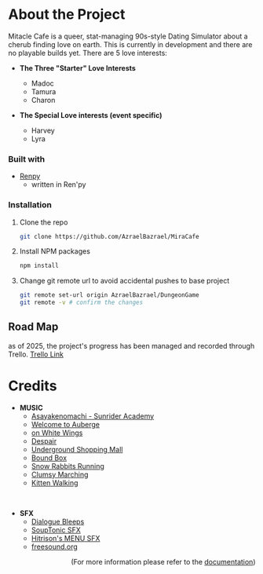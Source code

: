 <!-- READ ME --->
# About the Project
Mitacle Cafe is a queer, stat-managing 90s-style Dating Simulator about a cherub finding love on earth. This is currently in development and there are no playable builds yet.
There are 5 love interests:

- **The Three "Starter" Love Interests**
    - Madoc
    -  Tamura
    - Charon


- **The Special Love interests (event specific)**
    -  Harvey
    - Lyra

<!-- Project information -->
### Built with

- <a href="https://www.renpy.org/">Renpy </a>
    - written in Ren'py

### Installation
1. Clone the repo
   ```sh
   git clone https://github.com/AzraelBazrael/MiraCafe
   ```
2. Install NPM packages
   ```sh
   npm install
3. Change git remote url to avoid accidental pushes to base project
   ```sh
   git remote set-url origin AzraelBazrael/DungeonGame
   git remote -v # confirm the changes
<!-- <p align="right">(<a href="#readme-top">back to top</a>)</p>  -->


## Road Map
as of 2025, the project's progress has been managed and recorded through Trello. 
<a href="https://trello.com/b/3za6AD3a/miracle-cafe"> Trello Link </a>


# Credits
- **MUSIC**
    - <a href="https://soundcloud.com/user-171730910-142490571/asayakenomachi-sunrider"> Asayakenomachi - Sunrider Academy </a> 
    - <a href="https://dova-s.jp/EN/bgm/play21096.html">Welcome to Auberge</a>
    - <a href="https://dova-s.jp/EN/bgm/play21055.html">on White Wings</a> 
    - <a href="https://dova-s.jp/EN/bgm/play21008.html">Despair </a>
    - <a href="https://dova-s.jp/EN/bgm/play21012.html"> Underground Shopping Mall </a> 
    - <a href="https://dova-s.jp/EN/bgm/play1599.html"> Bound Box 
    - <a href="https://amachamusic.chagasi.com/music_yukiusaginokakekko.html">Snow Rabbits Running</a>
    - <a href= "https://amachamusic.chagasi.com/music_dozikkomarch.html"> Clumsy Marching</a>
    - <a href="https://amachamusic.chagasi.com/music_konekonoosanpo.html"> Kitten Walking</a>

<br>

- **SFX**
    - <a href="https://dmochas-assets.itch.io/dmochas-bleeps-pack"> Dialogue Bleeps</a>
    - <a href="https://souptonic.itch.io/souptonic-sfx-pack-1-ui-sounds"> SoupTonic SFX</a>
    - <a href="https://hitrison.itch.io/menu-sfx-pack"> Hitrison's MENU SFX </a>
    - <a href="https://freesound.org/"> freesound.org </a>

<p align="right">(For more information please refer to the <a href="https://github.com/Azraelbazrael/MiraCafe/blob/main/DOCUMENTATION.md">documentation</a>)</p>
